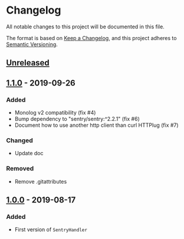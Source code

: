 # Changelog
All notable changes to this project will be documented in this file.

The format is based on [Keep a Changelog](https://keepachangelog.com/en/1.0.0/),
and this project adheres to [Semantic Versioning](https://semver.org/spec/v2.0.0.html).

## [Unreleased](https://github.com/B-Galati/monolog-sentry-handler/compare/1.1.0...master)

## [1.1.0](https://github.com/B-Galati/monolog-sentry-handler/compare/1.0.0...1.1.0) - 2019-09-26
### Added
- Monolog v2 compatibility (fix #4)
- Bump dependency to "sentry/sentry:^2.2.1" (fix #6)
- Document how to use another http client than curl HTTPlug (fix #7)

### Changed
- Update doc

### Removed
- Remove .gitattributes

## [1.0.0](https://github.com/B-Galati/monolog-sentry-handler/compare/acf546c...1.0.0) - 2019-08-17
### Added
- First version of `SentryHandler`
